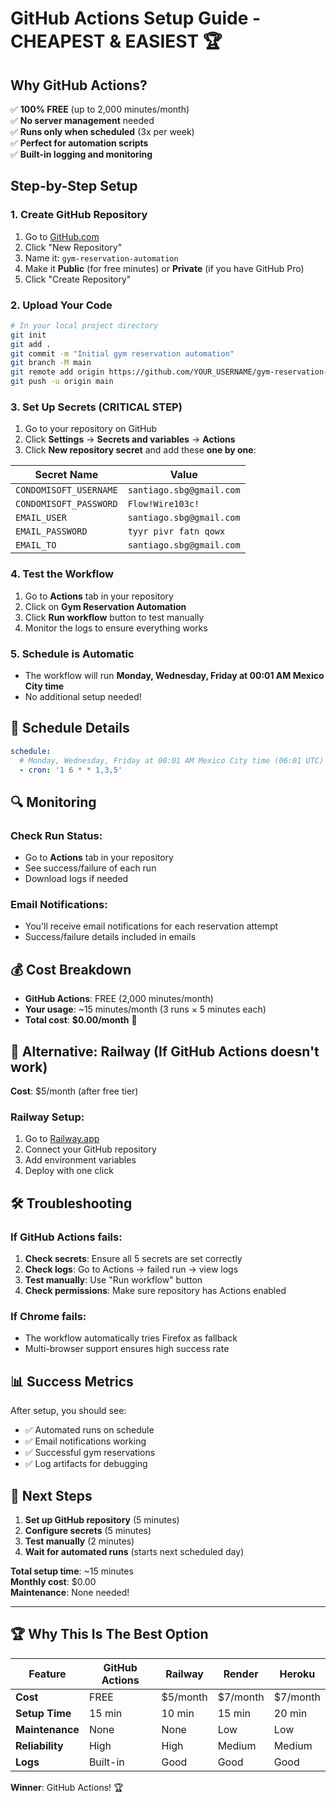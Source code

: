 # GitHub Actions Setup Guide - **CHEAPEST & EASIEST** 🏆

## Why GitHub Actions?

✅ **100% FREE** (up to 2,000 minutes/month)  
✅ **No server management** needed  
✅ **Runs only when scheduled** (3x per week)  
✅ **Perfect for automation scripts**  
✅ **Built-in logging and monitoring**

## Step-by-Step Setup

### 1. **Create GitHub Repository**
1. Go to [GitHub.com](https://github.com)
2. Click "New Repository"
3. Name it: `gym-reservation-automation`
4. Make it **Public** (for free minutes) or **Private** (if you have GitHub Pro)
5. Click "Create Repository"

### 2. **Upload Your Code**
```bash
# In your local project directory
git init
git add .
git commit -m "Initial gym reservation automation"
git branch -M main
git remote add origin https://github.com/YOUR_USERNAME/gym-reservation-automation.git
git push -u origin main
```

### 3. **Set Up Secrets** (CRITICAL STEP)
1. Go to your repository on GitHub
2. Click **Settings** → **Secrets and variables** → **Actions**
3. Click **New repository secret** and add these **one by one**:

| Secret Name | Value |
|-------------|-------|
| `CONDOMISOFT_USERNAME` | `santiago.sbg@gmail.com` |
| `CONDOMISOFT_PASSWORD` | `Flow!Wire103c!` |
| `EMAIL_USER` | `santiago.sbg@gmail.com` |
| `EMAIL_PASSWORD` | `tyyr pivr fatn qowx` |
| `EMAIL_TO` | `santiago.sbg@gmail.com` |

### 4. **Test the Workflow**
1. Go to **Actions** tab in your repository
2. Click on **Gym Reservation Automation**
3. Click **Run workflow** button to test manually
4. Monitor the logs to ensure everything works

### 5. **Schedule is Automatic**
- The workflow will run **Monday, Wednesday, Friday at 00:01 AM Mexico City time**
- No additional setup needed!

## 📅 **Schedule Details**

```yaml
schedule:
  # Monday, Wednesday, Friday at 00:01 AM Mexico City time (06:01 UTC)
  - cron: '1 6 * * 1,3,5'
```

## 🔍 **Monitoring**

### Check Run Status:
- Go to **Actions** tab in your repository
- See success/failure of each run
- Download logs if needed

### Email Notifications:
- You'll receive email notifications for each reservation attempt
- Success/failure details included in emails

## 💰 **Cost Breakdown**

- **GitHub Actions**: FREE (2,000 minutes/month)
- **Your usage**: ~15 minutes/month (3 runs × 5 minutes each)
- **Total cost**: **$0.00/month** 🎉

## 🚀 **Alternative: Railway (If GitHub Actions doesn't work)**

**Cost**: $5/month (after free tier)

### Railway Setup:
1. Go to [Railway.app](https://railway.app)
2. Connect your GitHub repository
3. Add environment variables
4. Deploy with one click

## 🛠️ **Troubleshooting**

### If GitHub Actions fails:
1. **Check secrets**: Ensure all 5 secrets are set correctly
2. **Check logs**: Go to Actions → failed run → view logs
3. **Test manually**: Use "Run workflow" button
4. **Check permissions**: Make sure repository has Actions enabled

### If Chrome fails:
- The workflow automatically tries Firefox as fallback
- Multi-browser support ensures high success rate

## 📊 **Success Metrics**

After setup, you should see:
- ✅ Automated runs on schedule
- ✅ Email notifications working
- ✅ Successful gym reservations
- ✅ Log artifacts for debugging

## 🎯 **Next Steps**

1. **Set up GitHub repository** (5 minutes)
2. **Configure secrets** (5 minutes)
3. **Test manually** (2 minutes)
4. **Wait for automated runs** (starts next scheduled day)

**Total setup time**: ~15 minutes  
**Monthly cost**: $0.00  
**Maintenance**: None needed!

---

## 🏆 **Why This Is The Best Option**

| Feature | GitHub Actions | Railway | Render | Heroku |
|---------|----------------|---------|---------|---------|
| **Cost** | FREE | $5/month | $7/month | $7/month |
| **Setup Time** | 15 min | 10 min | 15 min | 20 min |
| **Maintenance** | None | None | Low | Low |
| **Reliability** | High | High | Medium | Medium |
| **Logs** | Built-in | Good | Good | Good |

**Winner**: GitHub Actions! 🏆 
